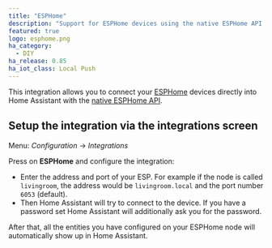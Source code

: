 ```yaml
---
title: "ESPHome"
description: "Support for ESPHome devices using the native ESPHome API."
featured: true
logo: esphome.png
ha_category:
  - DIY
ha_release: 0.85
ha_iot_class: Local Push
---
```


This integration allows you to connect your [ESPHome](https://esphome.io) devices directly into Home Assistant with the [native ESPHome API](https://esphome.io/integrations/api.html).

## Setup the integration via the integrations screen

Menu: *Configuration* -> *Integrations*

Press on **ESPHome** and configure the integration:

* Enter the address and port of your ESP. For example if the node is called `livingroom`, the address would be `livingroom.local` and the port number `6053` (default).
* Then Home Assistant will try to connect to the device. If you have a password set Home Assistant will additionally ask you for the password.

After that, all the entities you have configured on your ESPHome node will automatically show up in Home Assistant.
